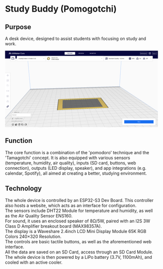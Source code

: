 # Study Buddy (Pomogotchi)

## Purpose
A desk device, designed to assist students with focusing on study and work.

![Screenshot of UltiMaker Cura slicer with the front side of the device.](image.png)

## Function
The core function is a combination of the 'pomodoro' technique and the 'Tamagotchi' concept. It is also equipped with various sensors (temperature, humidity, air quality), inputs (SD card, buttons, web connection), outputs (LED display, speaker), and app integrations (e.g. calendar, Spotify), all aimed at creating a better, studying environment.

## Technology
The whole device is controlled by an ESP32-S3 Dev Board. This controller also hosts a website, which acts as an interface for configuration. <br>
The sensors include DHT22 Module for temperature and humidity, as well as the Air Quality Sensor ENS160. <br>
For sound, it uses an enclosed speaker of 8Ω/5W, paired with an I2S 3W Class D Amplifier breakout board (MAX98357A). <br>
The display is a Waveshare 2.4inch LCD Mini Display Module 65K RGB Colors 240×320 Resolution. <br>
The controls are basic tactile buttons, as well as the aforementioned web interface. <br>
All the data are saved on an SD Card, access through an SD Card Module. <br>
The whole device is then powered by a LiPo battery (3.7V, 1100mAh), and cooled with an active cooler.